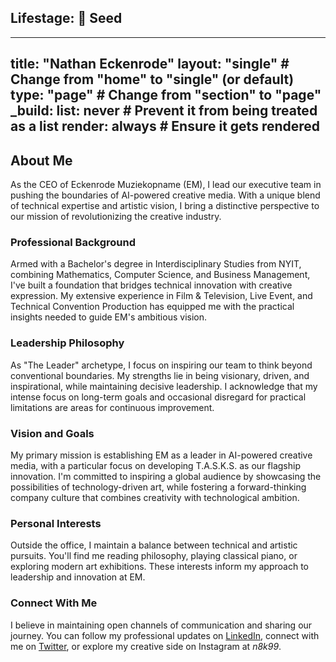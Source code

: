 Lifestage: 🌱 Seed
---
---
title: "Nathan Eckenrode"
layout: "single" # Change from "home" to "single" (or default)
type: "page"     # Change from "section" to "page"
_build:
  list: never   # Prevent it from being treated as a list
  render: always # Ensure it gets rendered
---
## About Me

As the CEO of Eckenrode Muziekopname (EM), I lead our executive team in pushing the boundaries of AI-powered creative media. With a unique blend of technical expertise and artistic vision, I bring a distinctive perspective to our mission of revolutionizing the creative industry.

### Professional Background

Armed with a Bachelor's degree in Interdisciplinary Studies from NYIT, combining Mathematics, Computer Science, and Business Management, I've built a foundation that bridges technical innovation with creative expression. My extensive experience in Film & Television, Live Event, and Technical Convention Production has equipped me with the practical insights needed to guide EM's ambitious vision.

### Leadership Philosophy

As "The Leader" archetype, I focus on inspiring our team to think beyond conventional boundaries. My strengths lie in being visionary, driven, and inspirational, while maintaining decisive leadership. I acknowledge that my intense focus on long-term goals and occasional disregard for practical limitations are areas for continuous improvement.

### Vision and Goals

My primary mission is establishing EM as a leader in AI-powered creative media, with a particular focus on developing T.A.S.K.S. as our flagship innovation. I'm committed to inspiring a global audience by showcasing the possibilities of technology-driven art, while fostering a forward-thinking company culture that combines creativity with technological ambition.

### Personal Interests

Outside the office, I maintain a balance between technical and artistic pursuits. You'll find me reading philosophy, playing classical piano, or exploring modern art exhibitions. These interests inform my approach to leadership and innovation at EM.

### Connect With Me

I believe in maintaining open channels of communication and sharing our journey. You can follow my professional updates on [LinkedIn](https://www.linkedin.com/in/nathaneckenrode/), connect with me on [Twitter](https://x.com/n8k99), or explore my creative side on Instagram at *n8k99*.